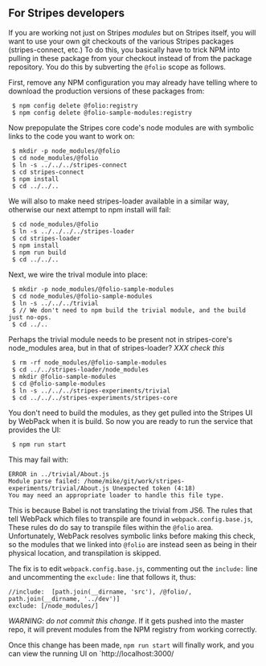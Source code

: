## For Stripes developers

If you are working not just on Stripes _modules_ but on Stripes
itself, you will want to use your own git checkouts of the various
Stripes packages (stripes-connect, etc.) To do this, you basically
have to trick NPM into pulling in these package from your checkout
instead of from the package repository. You do this by subverting the
`@folio` scope as follows.

First, remove any NPM configuration you may already have telling where
to download the production versions of these packages from:

     $ npm config delete @folio:registry
     $ npm config delete @folio-sample-modules:registry

Now prepopulate the Stripes core code's node modules are with symbolic
links to the code you want to work on:

     $ mkdir -p node_modules/@folio
     $ cd node_modules/@folio
     $ ln -s ../../../stripes-connect
     $ cd stripes-connect
     $ npm install
     $ cd ../../..

We will also to make need stripes-loader available in a similar way,
otherwise our next attempt to npm install will fail:

     $ cd node_modules/@folio
     $ ln -s ../../../../stripes-loader
     $ cd stripes-loader
     $ npm install
     $ npm run build
     $ cd ../../..

Next, we wire the trival module into place:

     $ mkdir -p node_modules/@folio-sample-modules
     $ cd node_modules/@folio-sample-modules
     $ ln -s ../../../trivial
     $ // We don't need to npm build the trivial module, and the build just no-ops.
     $ cd ../..

Perhaps the trivial module needs to be present not in stripes-core's
node_modules area, but in that of stripes-loader?
*XXX check this*

     $ rm -rf node_modules/@folio-sample-modules
     $ cd ../../stripes-loader/node_modules
     $ mkdir @folio-sample-modules
     $ cd @folio-sample-modules
     $ ln -s ../../../stripes-experiments/trivial
     $ cd ../../../stripes-experiments/stripes-core

You don't need to build the modules, as they get pulled into the
Stripes UI by WebPack when it is build. So now you are ready to run
the service that provides the UI:

     $ npm run start

This may fail with:

	ERROR in ../trivial/About.js
	Module parse failed: /home/mike/git/work/stripes-experiments/trivial/About.js Unexpected token (4:18)
	You may need an appropriate loader to handle this file type.

This is because Babel is not translating the trivial from JS6. The
rules that tell WebPack which files to transpile are found in
`webpack.config.base.js`, These rules do do say to transpile files
within the `@folio` area. Unfortunately, WebPack resolves symbolic
links before making this check, so the modules that we linked into
`@folio` are instead seen as being in their physical location, and
transpilation is skipped.

The fix is to edit `webpack.config.base.js`, commenting out the
`include:` line and uncommenting the `exclude:` line that follows it,
thus:

	//include:  [path.join(__dirname, 'src'), /@folio/, path.join(__dirname, '../dev')]
	exclude: [/node_modules/]

*WARNING: do not commit this change*. If it gets pushed into the
 master repo, it will prevent modules from the NPM registry from
 working correctly.

Once this change has been made, `npm run start` will finally work, and
you can view the running UI on `http://localhost:3000/

